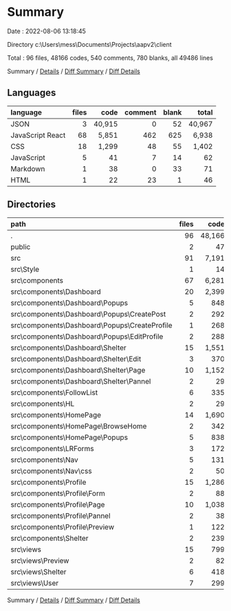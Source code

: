 # Summary

Date : 2022-08-06 13:18:45

Directory c:\\Users\\mess\\Documents\\Projects\\aapv2\\client

Total : 96 files,  48166 codes, 540 comments, 780 blanks, all 49486 lines

Summary / [Details](details.md) / [Diff Summary](diff.md) / [Diff Details](diff-details.md)

## Languages
| language | files | code | comment | blank | total |
| :--- | ---: | ---: | ---: | ---: | ---: |
| JSON | 3 | 40,915 | 0 | 52 | 40,967 |
| JavaScript React | 68 | 5,851 | 462 | 625 | 6,938 |
| CSS | 18 | 1,299 | 48 | 55 | 1,402 |
| JavaScript | 5 | 41 | 7 | 14 | 62 |
| Markdown | 1 | 38 | 0 | 33 | 71 |
| HTML | 1 | 22 | 23 | 1 | 46 |

## Directories
| path | files | code | comment | blank | total |
| :--- | ---: | ---: | ---: | ---: | ---: |
| . | 96 | 48,166 | 540 | 780 | 49,486 |
| public | 2 | 47 | 23 | 2 | 72 |
| src | 91 | 7,191 | 517 | 694 | 8,402 |
| src\\Style | 1 | 14 | 0 | 6 | 20 |
| src\\components | 67 | 6,281 | 474 | 524 | 7,279 |
| src\\components\\Dashboard | 20 | 2,399 | 189 | 175 | 2,763 |
| src\\components\\Dashboard\\Popups | 5 | 848 | 113 | 58 | 1,019 |
| src\\components\\Dashboard\\Popups\\CreatePost | 2 | 292 | 32 | 16 | 340 |
| src\\components\\Dashboard\\Popups\\CreateProfile | 1 | 268 | 45 | 21 | 334 |
| src\\components\\Dashboard\\Popups\\EditProfile | 2 | 288 | 36 | 21 | 345 |
| src\\components\\Dashboard\\Shelter | 15 | 1,551 | 76 | 117 | 1,744 |
| src\\components\\Dashboard\\Shelter\\Edit | 3 | 370 | 58 | 43 | 471 |
| src\\components\\Dashboard\\Shelter\\Page | 10 | 1,152 | 15 | 71 | 1,238 |
| src\\components\\Dashboard\\Shelter\\Pannel | 2 | 29 | 3 | 3 | 35 |
| src\\components\\FollowList | 6 | 335 | 25 | 67 | 427 |
| src\\components\\HL | 2 | 29 | 0 | 5 | 34 |
| src\\components\\HomePage | 14 | 1,690 | 160 | 124 | 1,974 |
| src\\components\\HomePage\\BrowseHome | 2 | 342 | 14 | 23 | 379 |
| src\\components\\HomePage\\Popups | 5 | 838 | 100 | 59 | 997 |
| src\\components\\LRForms | 3 | 172 | 12 | 9 | 193 |
| src\\components\\Nav | 5 | 131 | 5 | 28 | 164 |
| src\\components\\Nav\\css | 2 | 50 | 1 | 4 | 55 |
| src\\components\\Profile | 15 | 1,286 | 80 | 97 | 1,463 |
| src\\components\\Profile\\Form | 2 | 88 | 39 | 11 | 138 |
| src\\components\\Profile\\Page | 10 | 1,038 | 14 | 73 | 1,125 |
| src\\components\\Profile\\Pannel | 2 | 38 | 27 | 9 | 74 |
| src\\components\\Profile\\Preview | 1 | 122 | 0 | 4 | 126 |
| src\\components\\Shelter | 2 | 239 | 3 | 19 | 261 |
| src\\views | 15 | 799 | 33 | 143 | 975 |
| src\\views\\Preview | 2 | 82 | 0 | 15 | 97 |
| src\\views\\Shelter | 6 | 418 | 20 | 70 | 508 |
| src\\views\\User | 7 | 299 | 13 | 58 | 370 |

Summary / [Details](details.md) / [Diff Summary](diff.md) / [Diff Details](diff-details.md)